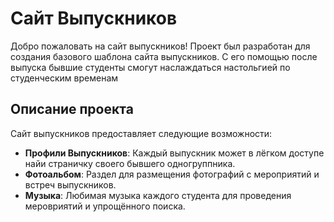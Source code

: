 # Сайт Выпускников

Добро пожаловать на сайт выпускников! Проект был разработан для создания базового шаблона сайта выпускников. С его помощью после выпуска бывшие студенты смогут наслаждаться настольгией по студенческим временам

## Описание проекта

Сайт выпускников предоставляет следующие возможности:

- **Профили Выпускников**: Каждый выпускник может в лёгком доступе найи страничку своего бывшего одногруппника.
- **Фотоальбом**: Раздел для размещения фотографий с мероприятий и встреч выпускников.
- **Музыка**: Любимая музыка каждого студента для проведения меровриятий и упрощённого поиска.

